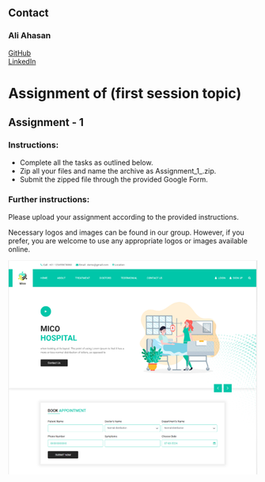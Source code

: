 ## Contact

### Ali Ahasan
[GitHub](https://github.com/AARdacca)  
[LinkedIn](https://www.linkedin.com/in/aliahasanraiyan/)


# Assignment of (first session topic)

## Assignment - 1
### Instructions:

* Complete all the tasks as outlined below.
* Zip all your files and name the archive as Assignment_1_<YourName>.zip.
* Submit the zipped file through the provided Google Form.

### Further instructions:

Please upload your assignment according to the provided instructions. 

Necessary logos and images can be found in our group. However, if you prefer, you are welcome to use any appropriate logos or images available online.

![web-page](images/readme/web-page.png)